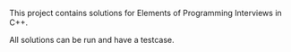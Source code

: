 This project contains solutions for Elements of Programming Interviews in C++.

All solutions can be run and have a testcase.
